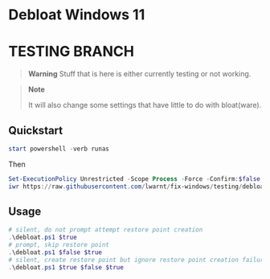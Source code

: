 # Debloat Windows 11

# TESTING BRANCH

> **Warning** Stuff that is here is either currently testing or not working.

> **Note** 
> 
> It will also change some settings that have little to do with bloat(ware). 

## Quickstart

```Powershell
start powershell -verb runas
```

Then

```Powershell
Set-ExecutionPolicy Unrestricted -Scope Process -Force -Confirm:$false
iwr https://raw.githubusercontent.com/lwarnt/fix-windows/testing/debloat-windows11/debloat.ps1 | iex
```

## Usage

```Powershell
# silent, do not prompt attempt restore point creation
.\debloat.ps1 $true
# prompt, skip restore point 
.\debloat.ps1 $false $true
# silent, create restore point but ignore restore point creation failure
.\debloat.ps1 $true $false $true
```
